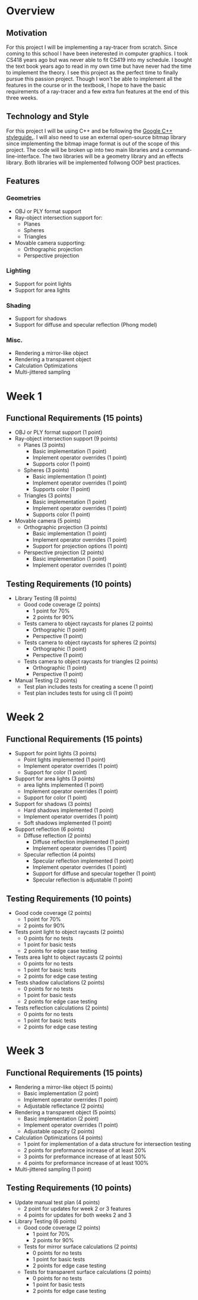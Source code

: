 # Overview
## Motivation
For this project I will be implementing a ray-tracer from scratch. Since coming 
to this school I have been ineterested in computer graphics. I took CS418 years 
ago but was never able to fit CS419 into my schedule. I bought the text book 
years ago to read in my own time but have never had the time to implement the 
theory. I see this project as the perfect time to finally pursue this passion 
project. Though I won't be able to implement all the features in the course or 
in the textbook, I hope to have the basic requirements of a ray-tracer and a 
few extra fun features at the end of this three weeks.

## Technology and Style
For this project I will be using C++ and be following the 
[Google C++ styleguide.](https://google.github.io/styleguide/cppguide.html).
I will also need to use an external open-source bitmap library since 
implementing the bitmap image format is out of the scope of this project. The 
code will be broken up into two main libraries and a command-line-interface. 
The two libraries will be a geometry library and an effects library. Both 
libraries will be implemented follwong OOP best practices.

## Features
### Geometries
* OBJ or PLY format support
* Ray-object intersection support for:
    * Planes
    * Spheres
    * Triangles
* Movable camera supporting:
    * Orthographic projection
    * Perspective projection

### Lighting
* Support for point lights
* Support for area lights

### Shading
* Support for shadows
* Support for diffuse and specular reflection (Phong model)

### Misc.
* Rendering a mirror-like object
* Rendering a transparent object
* Calculation Optimizations
* Multi-jittered sampling


# Week 1
## Functional Requirements (15 points)
* OBJ or PLY format support (1 point)
* Ray-object intersection support (9 points)
    * Planes (3 points)
        * Basic implementation (1 point)
        * Implement operator overrides (1 point)
        * Supports color (1 point)
    * Spheres (3 points)
        * Basic implementation (1 point)
        * Implement operator overrides (1 point)
        * Supports color (1 point)
    * Triangles (3 points)
        * Basic implementation (1 point)
        * Implement operator overrides (1 point)
        * Supports color (1 point)
* Movable camera (5 points)
    * Orthographic projection (3 points)
        * Basic implementation (1 point)
        * Implement operator overrides (1 point)
        * Support for projection options (1 point)
    * Perspective projection (2 points)
        * Basic implementation (1 point)
        * Implement operator overrides (1 point)

## Testing Requirements (10 points)
* Library Testing (8 points)
    * Good code coverage (2 points)
        * 1 point for 70%
        * 2 points for 90%
    * Tests camera to object raycasts for planes (2 points)
        * Orthographic (1 point)
        * Perspective (1 point)
    * Tests camera to object raycasts for spheres (2 points)
        * Orthographic (1 point)
        * Perspective (1 point)
    * Tests camera to object raycasts for triangles (2 points)
        * Orthographic (1 point)
        * Perspective (1 point)
* Manual Testing (2 points)
    * Test plan includes tests for creating a scene (1 point)
    * Test plan includes tests for using cli (1 point)

# Week 2
## Functional Requirements (15 points)
* Support for point lights (3 points)
    * Point lights implemented (1 point)
    * Implement operator overrides (1 point)
    * Support for color (1 point)
* Support for area lights (3 points)
    * area lights implemented (1 point)
    * Implement operator overrides (1 point)
    * Support for color (1 point)
* Support for shadows (3 points)
    * Hard shadows implemented (1 point)
    * Implement operator overrides (1 point)
    * Soft shadows implemented (1 point)
* Support reflection (6 points)
    * Diffuse reflection (2 points)
        * Diffuse reflection implemented (1 point)
        * Implement operator overrides (1 point)
    * Specular reflection (4 points)
        * Specular reflection implemented (1 point)
        * Implement operator overrides (1 point)
        * Support for diffuse and specular together (1 point)
        * Specular reflection is adjustable (1 point)

## Testing Requirements (10 points)
* Good code coverage (2 points)
    * 1 point for 70%
    * 2 points for 90%
* Tests point light to object raycasts (2 points)
    * 0 points for no tests
    * 1 point for basic tests
    * 2 points for edge case testing
* Tests area light to object raycasts (2 points)
    * 0 points for no tests
    * 1 point for basic tests
    * 2 points for edge case testing
* Tests shadow caluclations (2 points)
    * 0 points for no tests
    * 1 point for basic tests
    * 2 points for edge case testing
* Tests reflection calculations (2 points)
    * 0 points for no tests
    * 1 point for basic tests
    * 2 points for edge case testing

# Week 3
## Functional Requirements (15 points)
* Rendering a mirror-like object (5 points)
    * Basic implementation (2 point)
    * Implement operator overrides (1 point)
    * Adjustable reflectance (2 points)
* Rendering a transparent object (5 points)
    * Basic implementation (2 point)
    * Implement operator overrides (1 point)
    * Adjustable opacity (2 points)
* Calculation Optimizations (4 points)
    * 1 point for implementation of a data structure for intersection testing
    * 2 points for preformance increase of at least 20%
    * 3 points for preformance increase of at least 50%
    * 4 points for preformance increase of at least 100%
* Multi-jittered sampling (1 point)

## Testing Requirements (10 points)
* Update manual test plan (4 points)
    * 2 point for updates for week 2 or 3 features
    * 4 points for updates for both weeks 2 and 3
* Library Testing (6 points)
    * Good code coverage (2 points)
        * 1 point for 70%
        * 2 points for 90%
    * Tests for mirror surface calculations (2 points)
        * 0 points for no tests
        * 1 point for basic tests
        * 2 points for edge case testing
    * Tests for transparent surface calculations (2 points)
        * 0 points for no tests
        * 1 point for basic tests
        * 2 points for edge case testing
